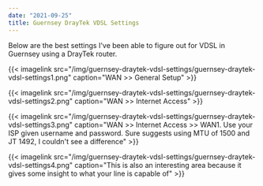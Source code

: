 ```yaml
---
date: "2021-09-25"
title: Guernsey DrayTek VDSL Settings
---
```


Below are the best settings I've been able to figure out for VDSL in Guernsey using a DrayTek router.

{{< imagelink src="/img/guernsey-draytek-vdsl-settings/guernsey-draytek-vdsl-settings1.png" caption="WAN >> General Setup" >}}

{{< imagelink src="/img/guernsey-draytek-vdsl-settings/guernsey-draytek-vdsl-settings2.png"
caption="WAN >> Internet Access" >}}

{{< imagelink src="/img/guernsey-draytek-vdsl-settings/guernsey-draytek-vdsl-settings3.png"
caption="WAN >> Internet Access >> WAN1. Use your ISP given username and password. Sure suggests using MTU of 1500 and JT 1492, I couldn't see a difference" >}}


{{< imagelink src="/img/guernsey-draytek-vdsl-settings/guernsey-draytek-vdsl-settings4.png" caption="This is also an interesting area because it gives some insight to what your line is capable of" >}}
